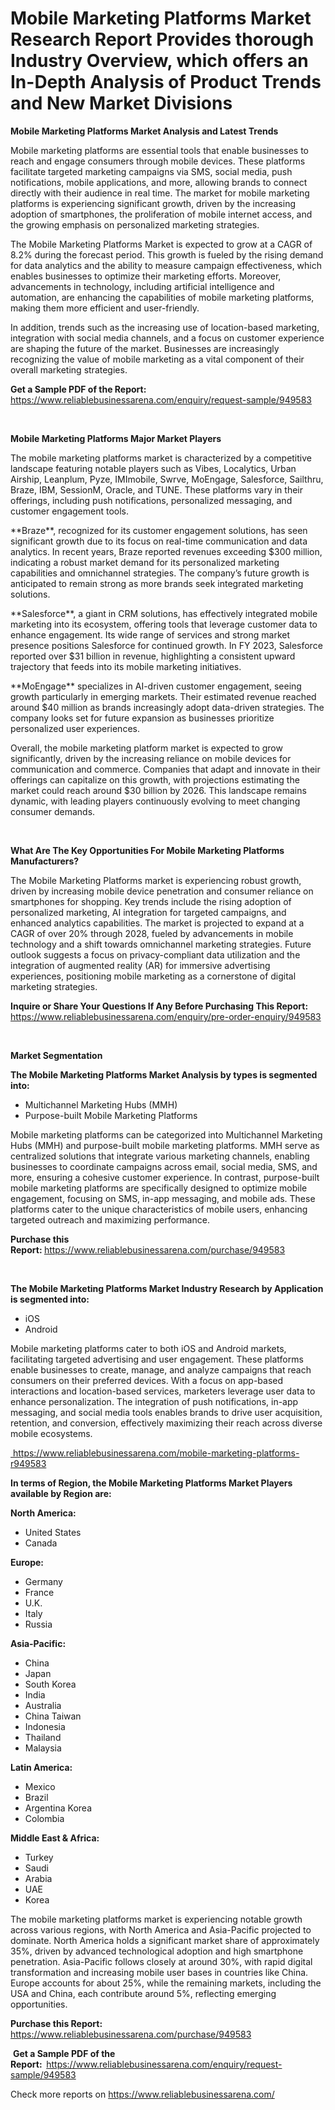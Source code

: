 <p><h1>Mobile Marketing Platforms Market Research Report Provides thorough Industry Overview, which offers an In-Depth Analysis of Product Trends and New Market Divisions</h1></p><p><strong>Mobile Marketing Platforms Market Analysis and Latest Trends</strong></p>
<p><p>Mobile marketing platforms are essential tools that enable businesses to reach and engage consumers through mobile devices. These platforms facilitate targeted marketing campaigns via SMS, social media, push notifications, mobile applications, and more, allowing brands to connect directly with their audience in real time. The market for mobile marketing platforms is experiencing significant growth, driven by the increasing adoption of smartphones, the proliferation of mobile internet access, and the growing emphasis on personalized marketing strategies.</p><p>The Mobile Marketing Platforms Market is expected to grow at a CAGR of 8.2% during the forecast period. This growth is fueled by the rising demand for data analytics and the ability to measure campaign effectiveness, which enables businesses to optimize their marketing efforts. Moreover, advancements in technology, including artificial intelligence and automation, are enhancing the capabilities of mobile marketing platforms, making them more efficient and user-friendly. </p><p>In addition, trends such as the increasing use of location-based marketing, integration with social media channels, and a focus on customer experience are shaping the future of the market. Businesses are increasingly recognizing the value of mobile marketing as a vital component of their overall marketing strategies.</p></p>
<p><strong>Get a Sample PDF of the Report:&nbsp;</strong> <a href="https://www.reliablebusinessarena.com/enquiry/request-sample/949583?utm_campaign=2396&utm_medium=2&utm_source=Github&utm_content=ia&utm_term=07032025&utm_id=mobile-marketing-platforms">https://www.reliablebusinessarena.com/enquiry/request-sample/949583</a></p>
<p>&nbsp;</p>
<p><strong>Mobile Marketing Platforms Major Market Players</strong></p>
<p><p>The mobile marketing platforms market is characterized by a competitive landscape featuring notable players such as Vibes, Localytics, Urban Airship, Leanplum, Pyze, IMImobile, Swrve, MoEngage, Salesforce, Sailthru, Braze, IBM, SessionM, Oracle, and TUNE. These platforms vary in their offerings, including push notifications, personalized messaging, and customer engagement tools.</p><p>**Braze**, recognized for its customer engagement solutions, has seen significant growth due to its focus on real-time communication and data analytics. In recent years, Braze reported revenues exceeding $300 million, indicating a robust market demand for its personalized marketing capabilities and omnichannel strategies. The company’s future growth is anticipated to remain strong as more brands seek integrated marketing solutions.</p><p>**Salesforce**, a giant in CRM solutions, has effectively integrated mobile marketing into its ecosystem, offering tools that leverage customer data to enhance engagement. Its wide range of services and strong market presence positions Salesforce for continued growth. In FY 2023, Salesforce reported over $31 billion in revenue, highlighting a consistent upward trajectory that feeds into its mobile marketing initiatives.</p><p>**MoEngage** specializes in AI-driven customer engagement, seeing growth particularly in emerging markets. Their estimated revenue reached around $40 million as brands increasingly adopt data-driven strategies. The company looks set for future expansion as businesses prioritize personalized user experiences.</p><p>Overall, the mobile marketing platform market is expected to grow significantly, driven by the increasing reliance on mobile devices for communication and commerce. Companies that adapt and innovate in their offerings can capitalize on this growth, with projections estimating the market could reach around $30 billion by 2026. This landscape remains dynamic, with leading players continuously evolving to meet changing consumer demands.</p></p>
<p>&nbsp;</p>
<p><strong>What Are The Key Opportunities For Mobile Marketing Platforms Manufacturers?</strong></p>
<p><p>The Mobile Marketing Platforms market is experiencing robust growth, driven by increasing mobile device penetration and consumer reliance on smartphones for shopping. Key trends include the rising adoption of personalized marketing, AI integration for targeted campaigns, and enhanced analytics capabilities. The market is projected to expand at a CAGR of over 20% through 2028, fueled by advancements in mobile technology and a shift towards omnichannel marketing strategies. Future outlook suggests a focus on privacy-compliant data utilization and the integration of augmented reality (AR) for immersive advertising experiences, positioning mobile marketing as a cornerstone of digital marketing strategies.</p></p>
<p><strong>Inquire or Share Your Questions If Any Before Purchasing This Report:</strong> <a href="https://www.reliablebusinessarena.com/enquiry/pre-order-enquiry/949583?utm_campaign=2396&utm_medium=2&utm_source=Github&utm_content=ia&utm_term=07032025&utm_id=mobile-marketing-platforms">https://www.reliablebusinessarena.com/enquiry/pre-order-enquiry/949583</a></p>
<p>&nbsp;</p>
<p><strong>Market Segmentation</strong></p>
<p><strong>The Mobile Marketing Platforms Market Analysis by types is segmented into:</strong></p>
<p><ul><li>Multichannel Marketing Hubs (MMH)</li><li>Purpose-built Mobile Marketing Platforms</li></ul></p>
<p><p>Mobile marketing platforms can be categorized into Multichannel Marketing Hubs (MMH) and purpose-built mobile marketing platforms. MMH serve as centralized solutions that integrate various marketing channels, enabling businesses to coordinate campaigns across email, social media, SMS, and more, ensuring a cohesive customer experience. In contrast, purpose-built mobile marketing platforms are specifically designed to optimize mobile engagement, focusing on SMS, in-app messaging, and mobile ads. These platforms cater to the unique characteristics of mobile users, enhancing targeted outreach and maximizing performance.</p></p>
<p><strong>Purchase this Report:&nbsp;</strong><a href="https://www.reliablebusinessarena.com/purchase/949583?utm_campaign=2396&utm_medium=2&utm_source=Github&utm_content=ia&utm_term=07032025&utm_id=mobile-marketing-platforms">https://www.reliablebusinessarena.com/purchase/949583</a></p>
<p>&nbsp;</p>
<p><strong>The Mobile Marketing Platforms Market Industry Research by Application is segmented into:</strong></p>
<p><ul><li>iOS</li><li>Android</li></ul></p>
<p><p>Mobile marketing platforms cater to both iOS and Android markets, facilitating targeted advertising and user engagement. These platforms enable businesses to create, manage, and analyze campaigns that reach consumers on their preferred devices. With a focus on app-based interactions and location-based services, marketers leverage user data to enhance personalization. The integration of push notifications, in-app messaging, and social media tools enables brands to drive user acquisition, retention, and conversion, effectively maximizing their reach across diverse mobile ecosystems.</p></p>
<p><a href="https://www.reliablebusinessarena.com/mobile-marketing-platforms-r949583?utm_campaign=2396&utm_medium=2&utm_source=Github&utm_content=ia&utm_term=07032025&utm_id=mobile-marketing-platforms">&nbsp;https://www.reliablebusinessarena.com/mobile-marketing-platforms-r949583</a></p>
<p><strong>In terms of Region, the Mobile Marketing Platforms Market Players available by Region are:</strong></p>
<p>
    <p> <strong> North America: </strong>
        <ul>
            <li>United States</li>
            <li>Canada</li>
        </ul>
        </p> 
    <p> <strong> Europe: </strong>
        <ul>
            <li>Germany</li>
            <li>France</li>
            <li>U.K.</li>
            <li>Italy</li>
            <li>Russia</li>
        </ul>
        </p> 
    <p> <strong> Asia-Pacific: </strong>
        <ul>
            <li>China</li>
            <li>Japan</li>
            <li>South Korea</li>
            <li>India</li>
            <li>Australia</li>
            <li>China Taiwan</li>
            <li>Indonesia</li>
            <li>Thailand</li>
            <li>Malaysia</li>
        </ul>
        </p> 
    <p> <strong> Latin America: </strong>
        <ul>
            <li>Mexico</li>
            <li>Brazil</li>
            <li>Argentina Korea</li>
            <li>Colombia</li>
        </ul>
        </p> 
    <p> <strong> Middle East & Africa: </strong>
        <ul>
            <li>Turkey</li>
            <li>Saudi</li>
            <li>Arabia</li>
            <li>UAE</li>
            <li>Korea</li>
        </ul>
    </p>
    </p>
<p><p>The mobile marketing platforms market is experiencing notable growth across various regions, with North America and Asia-Pacific projected to dominate. North America holds a significant market share of approximately 35%, driven by advanced technological adoption and high smartphone penetration. Asia-Pacific follows closely at around 30%, with rapid digital transformation and increasing mobile user bases in countries like China. Europe accounts for about 25%, while the remaining markets, including the USA and China, each contribute around 5%, reflecting emerging opportunities.</p></p>
<p><strong>Purchase this Report: </strong><a href="https://www.reliablebusinessarena.com/purchase/949583?utm_campaign=2396&utm_medium=2&utm_source=Github&utm_content=ia&utm_term=07032025&utm_id=mobile-marketing-platforms">https://www.reliablebusinessarena.com/purchase/949583</a></p>
<p>&nbsp;<strong>Get a Sample PDF of the Report:&nbsp;&nbsp;</strong><a href="https://www.reliablebusinessarena.com/enquiry/request-sample/949583?utm_campaign=2396&utm_medium=2&utm_source=Github&utm_content=ia&utm_term=07032025&utm_id=mobile-marketing-platforms">https://www.reliablebusinessarena.com/enquiry/request-sample/949583</a></p>
<p><strong></strong></p>
<p>Check more reports on <a href="https://www.reliablebusinessarena.com/?utm_campaign=2396&utm_medium=2&utm_source=Github&utm_content=ia&utm_term=07032025&utm_id=mobile-marketing-platforms">https://www.reliablebusinessarena.com/</a></p>